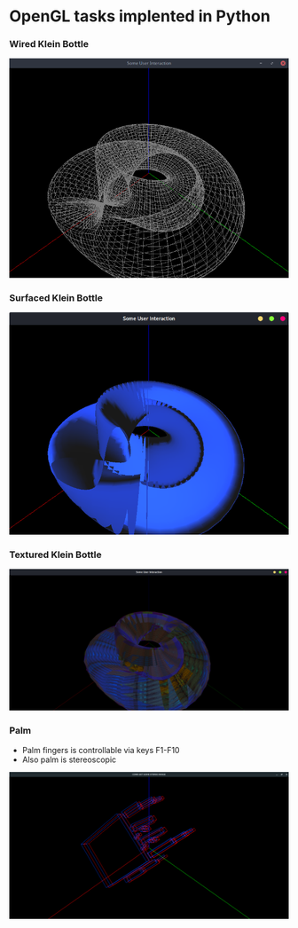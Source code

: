 # OpenGL tasks implented in Python

### Wired Klein Bottle

![](./screenshots/KleinBottleWired/InitialPosition.png) 

### Surfaced Klein Bottle

![](./screenshots/KleinBottleSurfaced/screen2.png) 

### Textured Klein Bottle

![](./screenshots/KleinBottleTextured/screenshot2.png) 

### Palm

- Palm fingers is controllable via keys F1-F10
- Also palm is stereoscopic

![](./screenshots/Palm/screen2.png) 